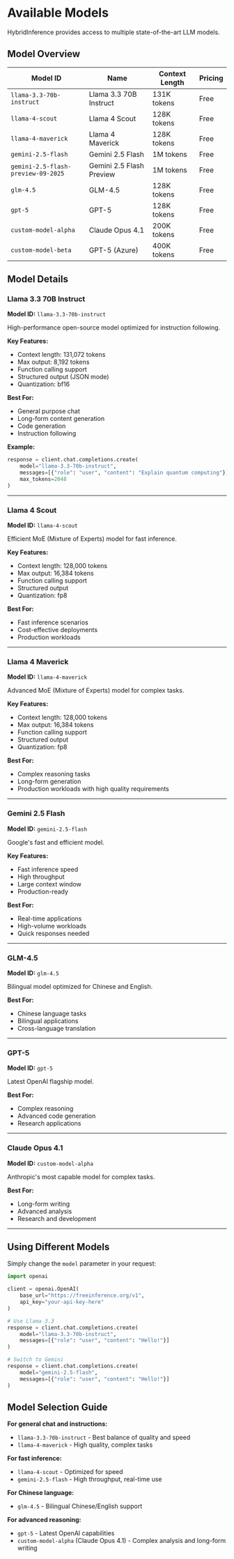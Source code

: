 # Available Models

HybridInference provides access to multiple state-of-the-art LLM models.

## Model Overview

| Model ID | Name | Context Length | Pricing |
|----------|------|----------------|---------|
| `llama-3.3-70b-instruct` | Llama 3.3 70B Instruct | 131K tokens | Free |
| `llama-4-scout` | Llama 4 Scout | 128K tokens | Free |
| `llama-4-maverick` | Llama 4 Maverick | 128K tokens | Free |
| `gemini-2.5-flash` | Gemini 2.5 Flash | 1M tokens | Free |
| `gemini-2.5-flash-preview-09-2025` | Gemini 2.5 Flash Preview | 1M tokens | Free |
| `glm-4.5` | GLM-4.5 | 128K tokens | Free |
| `gpt-5` | GPT-5 | 128K tokens | Free |
| `custom-model-alpha` | Claude Opus 4.1 | 200K tokens | Free |
| `custom-model-beta` | GPT-5 (Azure) | 400K tokens | Free |

## Model Details

### Llama 3.3 70B Instruct

**Model ID:** `llama-3.3-70b-instruct`

High-performance open-source model optimized for instruction following.

**Key Features:**
- Context length: 131,072 tokens
- Max output: 8,192 tokens
- Function calling support
- Structured output (JSON mode)
- Quantization: bf16

**Best For:**
- General purpose chat
- Long-form content generation
- Code generation
- Instruction following

**Example:**
```python
response = client.chat.completions.create(
    model="llama-3.3-70b-instruct",
    messages=[{"role": "user", "content": "Explain quantum computing"}],
    max_tokens=2048
)
```

---

### Llama 4 Scout

**Model ID:** `llama-4-scout`

Efficient MoE (Mixture of Experts) model for fast inference.

**Key Features:**
- Context length: 128,000 tokens
- Max output: 16,384 tokens
- Function calling support
- Structured output
- Quantization: fp8

**Best For:**
- Fast inference scenarios
- Cost-effective deployments
- Production workloads

---

### Llama 4 Maverick

**Model ID:** `llama-4-maverick`

Advanced MoE (Mixture of Experts) model for complex tasks.

**Key Features:**
- Context length: 128,000 tokens
- Max output: 16,384 tokens
- Function calling support
- Structured output
- Quantization: fp8

**Best For:**
- Complex reasoning tasks
- Long-form generation
- Production workloads with high quality requirements

---

### Gemini 2.5 Flash

**Model ID:** `gemini-2.5-flash`

Google's fast and efficient model.

**Key Features:**
- Fast inference speed
- High throughput
- Large context window
- Production-ready

**Best For:**
- Real-time applications
- High-volume workloads
- Quick responses needed

---

### GLM-4.5

**Model ID:** `glm-4.5`

Bilingual model optimized for Chinese and English.

**Best For:**
- Chinese language tasks
- Bilingual applications
- Cross-language translation

---

### GPT-5

**Model ID:** `gpt-5`

Latest OpenAI flagship model.

**Best For:**
- Complex reasoning
- Advanced code generation
- Research applications

---

### Claude Opus 4.1

**Model ID:** `custom-model-alpha`

Anthropic's most capable model for complex tasks.

**Best For:**
- Long-form writing
- Advanced analysis
- Research and development

---

## Using Different Models

Simply change the `model` parameter in your request:

```python
import openai

client = openai.OpenAI(
    base_url="https://freeinference.org/v1",
    api_key="your-api-key-here"
)

# Use Llama 3.3
response = client.chat.completions.create(
    model="llama-3.3-70b-instruct",
    messages=[{"role": "user", "content": "Hello!"}]
)

# Switch to Gemini
response = client.chat.completions.create(
    model="gemini-2.5-flash",
    messages=[{"role": "user", "content": "Hello!"}]
)
```

## Model Selection Guide

**For general chat and instructions:**
- `llama-3.3-70b-instruct` - Best balance of quality and speed
- `llama-4-maverick` - High quality, complex tasks

**For fast inference:**
- `llama-4-scout` - Optimized for speed
- `gemini-2.5-flash` - High throughput, real-time use

**For Chinese language:**
- `glm-4.5` - Bilingual Chinese/English support

**For advanced reasoning:**
- `gpt-5` - Latest OpenAI capabilities
- `custom-model-alpha` (Claude Opus 4.1) - Complex analysis and long-form writing
